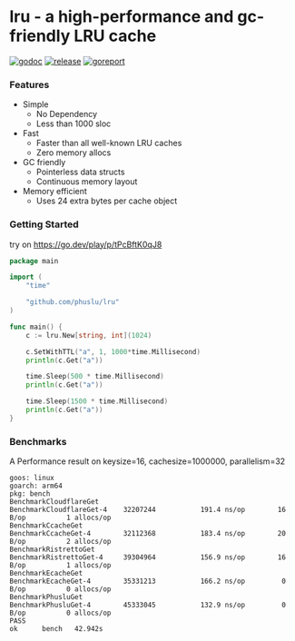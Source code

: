 # lru - a high-performance and gc-friendly LRU cache

[![godoc][godoc-img]][godoc] [![release][release-img]][release] [![goreport][goreport-img]][goreport]

### Features

* Simple
    - No Dependency
    - Less than 1000 sloc
* Fast
    - Faster than all well-known LRU caches
    - Zero memory allocs 
* GC friendly
    - Pointerless data structs
    - Continuous memory layout
* Memory efficient
    - Uses 24 extra bytes per cache object

### Getting Started

try on https://go.dev/play/p/tPcBftK0qJ8
```go
package main

import (
	"time"

	"github.com/phuslu/lru"
)

func main() {
	c := lru.New[string, int](1024)

	c.SetWithTTL("a", 1, 1000*time.Millisecond)
	println(c.Get("a"))

	time.Sleep(500 * time.Millisecond)
	println(c.Get("a"))

	time.Sleep(1500 * time.Millisecond)
	println(c.Get("a"))
}
```

### Benchmarks

A Performance result on keysize=16, cachesize=1000000, parallelism=32
```
goos: linux
goarch: arm64
pkg: bench
BenchmarkCloudflareGet
BenchmarkCloudflareGet-4   	32207244	       191.4 ns/op	      16 B/op	       1 allocs/op
BenchmarkCcacheGet
BenchmarkCcacheGet-4       	32112368	       183.4 ns/op	      20 B/op	       2 allocs/op
BenchmarkRistrettoGet
BenchmarkRistrettoGet-4    	39304964	       156.9 ns/op	      16 B/op	       1 allocs/op
BenchmarkEcacheGet
BenchmarkEcacheGet-4       	35331213	       166.2 ns/op	       0 B/op	       0 allocs/op
BenchmarkPhusluGet
BenchmarkPhusluGet-4       	45333045	       132.9 ns/op	       0 B/op	       0 allocs/op
PASS
ok  	bench	42.942s
```

[godoc-img]: http://img.shields.io/badge/godoc-reference-blue.svg
[godoc]: https://godoc.org/github.com/phuslu/lru
[release-img]: https://img.shields.io/github/v/tag/phuslu/lru?label=release
[release]: https://github.com/phuslu/lru/releases
[goreport-img]: https://goreportcard.com/badge/github.com/phuslu/lru
[goreport]: https://goreportcard.com/report/github.com/phuslu/lru
